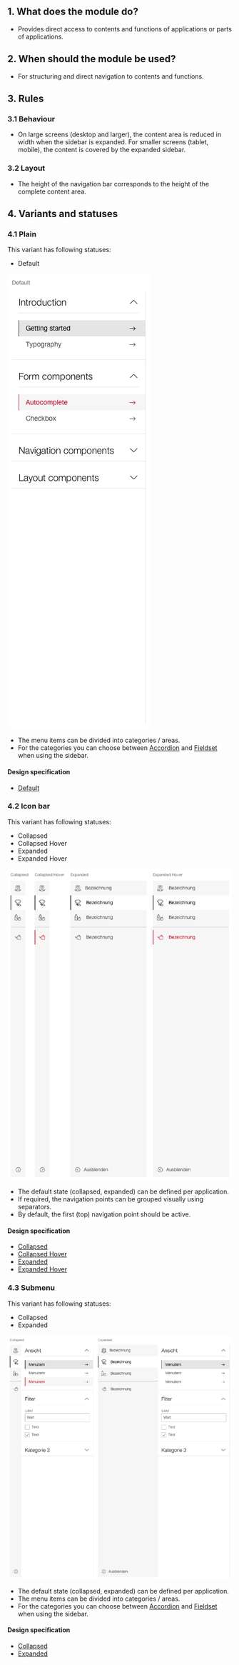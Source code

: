 ## 1. What does the module do?
* Provides direct access to contents and functions of applications or parts of applications.


## 2. When should the module be used? 
* For structuring and direct navigation to contents and functions.


## 3. Rules

### 3.1 Behaviour
* On large screens (desktop and larger), the content area is reduced in width when the sidebar is expanded. For smaller screens (tablet, mobile), the content is covered by the expanded sidebar.

### 3.2 Layout
* The height of the navigation bar corresponds to the height of the complete content area.


## 4. Variants and statuses
### 4.1 Plain
This variant has following statuses:
* Default

![Display of the sidebar in the plain version](https://raw.githubusercontent.com/sbb-design-systems/design-system-webapp-documentation/master/documentation/modules/sidebar/images/Sidebar_Plain.png 'class: image')

* The menu items can be divided into categories / areas.
* For the categories you can choose between [Accordion](https://digital.sbb.ch/en/webapps/components/accordion) and [Fieldset](https://digital.sbb.ch/en/webapps/components/fieldset) when using the sidebar.

#### Design specification
* [Default](https://www.sketch.com/s/58b25e4c-bf9c-4f74-973f-503538fcbea2/a/RLM5zx#Inspector)

### 4.2 Icon bar
This variant has following statuses:
* Collapsed
* Collapsed Hover
* Expanded
* Expanded Hover

![Display of the sidebar in the icon bar version](https://raw.githubusercontent.com/sbb-design-systems/design-system-webapp-documentation/master/documentation/modules/sidebar/images/Sidebar_Icon.png 'class: image')

* The default state (collapsed, expanded) can be defined per application.
* If required, the navigation points can be grouped visually using separators.
* By default, the first (top) navigation point should be active.

#### Design specification
* [Collapsed](https://www.sketch.com/s/58b25e4c-bf9c-4f74-973f-503538fcbea2/a/wd5Q4V#Inspector)
* [Collapsed Hover](https://www.sketch.com/s/58b25e4c-bf9c-4f74-973f-503538fcbea2/a/qLbVjd#Inspector)
* [Expanded](https://www.sketch.com/s/58b25e4c-bf9c-4f74-973f-503538fcbea2/a/Lp4nr5#Inspector)
* [Expanded Hover](https://www.sketch.com/s/58b25e4c-bf9c-4f74-973f-503538fcbea2/a/9dOpVz#Inspector)

### 4.3 Submenu
This variant has following statuses:
* Collapsed
* Expanded

![Display of the sidebar in the submenu version](https://raw.githubusercontent.com/sbb-design-systems/design-system-webapp-documentation/master/documentation/modules/sidebar/images/Sidebar_Submenu.png 'class: image')

* The default state (collapsed, expanded) can be defined per application.
* The menu items can be divided into categories / areas.
* For the categories you can choose between [Accordion](https://digital.sbb.ch/en/webapps/components/accordion) and [Fieldset](https://digital.sbb.ch/en/webapps/components/fieldset) when using the sidebar.

#### Design specification
* [Collapsed](https://www.sketch.com/s/58b25e4c-bf9c-4f74-973f-503538fcbea2/a/7P1a7w#Inspector)
* [Expanded](https://www.sketch.com/s/58b25e4c-bf9c-4f74-973f-503538fcbea2/a/5ynAJp#Inspector)
